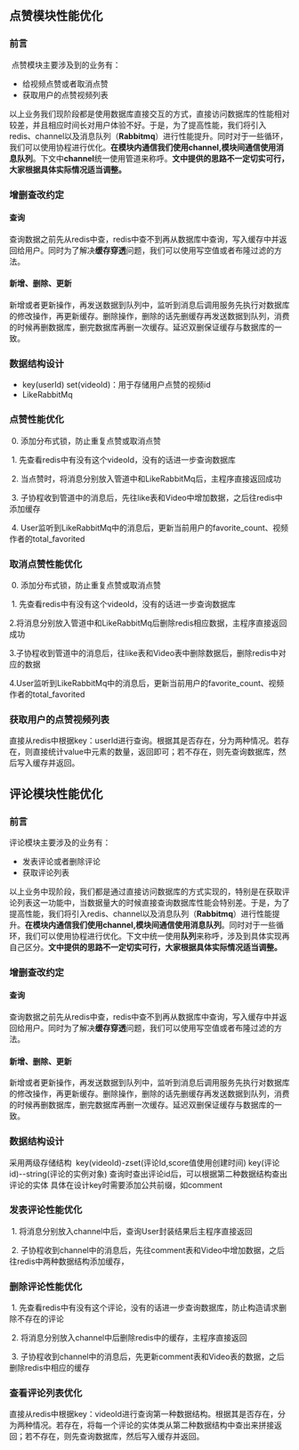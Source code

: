 ## 点赞模块性能优化

### 前言

​	点赞模块主要涉及到的业务有：

- 给视频点赞或者取消点赞
- 获取用户的点赞视频列表

​	以上业务我们现阶段都是使用数据库直接交互的方式，直接访问数据库的性能相对较差，并且相应时间长对用户体验不好。于是，为了提高性能，我们将引入redis、channel以及消息队列（**Rabbitmq**）进行性能提升。同时对于一些循环，我们可以使用协程进行优化。**在模块内通信我们使用channel,模块间通信使用消息队列**。下文中**channel**统一使用管道来称呼。**文中提供的思路不一定切实可行，大家根据具体实际情况适当调整。**

### 增删查改约定

#### 	查询

​	查询数据之前先从redis中查，redis中查不到再从数据库中查询，写入缓存中并返回给用户。同时为了解决**缓存穿透**问题，我们可以使用写空值或者布隆过滤的方法。

#### 	新增、删除、更新

​	新增或者更新操作，再发送数据到队列中，监听到消息后调用服务先执行对数据库的修改操作，再更新缓存。删除操作，删除的话先删缓存再发送数据到队列，消费的时候再删数据库，删完数据库再删一次缓存。延迟双删保证缓存与数据库的一致。

### 数据结构设计

- key(userId) set(videoId)：用于存储用户点赞的视频id
- LikeRabbitMq

### 点赞性能优化

​	0. 添加分布式锁，防止重复点赞或取消点赞

​	1. 先查看redis中有没有这个videoId，没有的话进一步查询数据库

​	2. 当点赞时，将消息分别放入管道中和LikeRabbitMq后，主程序直接返回成功

​	3. 子协程收到管道中的消息后，先往like表和Video中增加数据，之后往redis中添加缓存

​	4. User监听到LikeRabbitMq中的消息后，更新当前用户的favorite_count、视频作者的total_favorited

### 取消点赞性能优化

​	0. 添加分布式锁，防止重复点赞或取消点赞

​	1. 先查看redis中有没有这个videoId，没有的话进一步查询数据库

​	2.将消息分别放入管道中和LikeRabbitMq后删除redis相应数据，主程序直接返回成功

​	3.子协程收到管道中的消息后，往like表和Video表中删除数据后，删除redis中对应的数据

​	4.User监听到LikeRabbitMq中的消息后，更新当前用户的favorite_count、视频作者的total_favorited

### 获取用户的点赞视频列表

​	直接从redis中根据key：userId进行查询。根据其是否存在，分为两种情况。若存在，则直接统计value中元素的数量，返回即可；若不存在，则先查询数据库，然后写入缓存并返回。

## 评论模块性能优化

### 前言

评论模块主要涉及的业务有：

- 发表评论或者删除评论
- 获取评论列表

以上业务中现阶段，我们都是通过直接访问数据库的方式实现的，特别是在获取评论列表这一功能中，当数据量大的时候直接查询数据库性能会特别差。于是，为了提高性能，我们将引入redis、channel以及消息队列（**Rabbitmq**）进行性能提升。**在模块内通信我们使用channel,模块间通信使用消息队列**。同时对于一些循环，我们可以使用协程进行优化。下文中统一使用**队列**来称呼，涉及到具体实现再自己区分。**文中提供的思路不一定切实可行，大家根据具体实际情况适当调整。**

### 增删查改约定

#### 	查询

​	查询数据之前先从redis中查，redis中查不到再从数据库中查询，写入缓存中并返回给用户。同时为了解决**缓存穿透**问题，我们可以使用写空值或者布隆过滤的方法。

#### 	新增、删除、更新

​	新增或者更新操作，再发送数据到队列中，监听到消息后调用服务先执行对数据库的修改操作，再更新缓存。删除操作，删除的话先删缓存再发送数据到队列，消费的时候再删数据库，删完数据库再删一次缓存。延迟双删保证缓存与数据库的一致。

### 数据结构设计
  采用两级存储结构
​	key(videoId)-zset(评论Id,score值使用创建时间)
  key(评论id)--string(评论的实例对象)
  查询时查出评论id后，可以根据第二种数据结构查出评论的实体
  具体在设计key时需要添加公共前缀，如comment

### 发表评论性能优化
​	1. 将消息分别放入channel中后，查询User封装结果后主程序直接返回

​	2. 子协程收到channel中的消息后，先往comment表和Video中增加数据，之后往redis中两种数据结构添加缓存，

### 删除评论性能优化

​	1. 先查看redis中有没有这个评论，没有的话进一步查询数据库，防止构造请求删除不存在的评论

​	2. 将消息分别放入channel中后删除redis中的缓存，主程序直接返回

​	3. 子协程收到channel中的消息后，先更新comment表和Video表的数据，之后删除redis中相应的缓存

### 查看评论列表优化

​	直接从redis中根据key：videoId进行查询第一种数据结构。根据其是否存在，分为两种情况。若存在，将每一个评论的实体类从第二种数据结构中查出来拼接返回；若不存在，则先查询数据库，然后写入缓存并返回。
